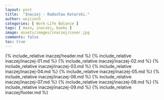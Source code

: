 ```yaml
---
layout: post
title:  "Inaczej - Radosław Kotarski."
author: wojciech
categories: [ Work-Life Balance ]
tags: [ main, inaczej, books ]
image: assets/images/inaczej/cover.jpg
comments: false
toc: true
---
```


{% include_relative inaczej/header.md %}
{% include_relative inaczej/inaczej-01.md %}
{% include_relative inaczej/inaczej-02.md %}
{% include_relative inaczej/inaczej-03.md %}
{% include_relative inaczej/inaczej-04.md %}
{% include_relative inaczej/inaczej-05.md %}
{% include_relative inaczej/inaczej-06.md %}
{% include_relative inaczej/inaczej-07.md %}
{% include_relative inaczej/inaczej-08.md %}
{% include_relative inaczej/inaczej-09.md %}
{% include_relative inaczej/footer.md %}
